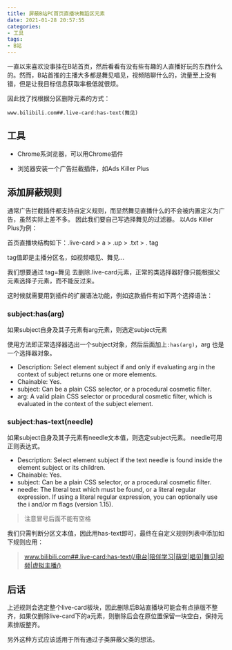 ```yaml
---
title: 屏蔽B站PC首页直播块舞蹈区元素
date: 2021-01-28 20:57:55
categories:
- 工具
tags:
- B站
---
```


一直以来喜欢没事挂在B站首页，然后看看有没有些有趣的人直播好玩的东西什么的。然而，B站首推的主播大多都是舞见唱见，视频陪聊什么的，流量至上没有错，但是让我目标信息获取率极低就很烦。

因此找了找根据分区删除元素的方式：

``www.bilibili.com##.live-card:has-text(舞见)``

## 工具

- Chrome系浏览器，可以用Chrome插件

- 浏览器安装一个广告拦截插件，如Ads Killer Plus


<!---more--->

## 添加屏蔽规则
通常广告拦截插件都支持自定义规则，而显然舞见直播什么的不会被内置定义为广告，虽然实际上差不多。
因此我们要自己写选择舞见的过滤器。
以Ads Killer Plus为例：

首页直播块结构如下：.live-card > a > .up > .txt > . tag

tag值即是主播分区名，如视频唱见、舞见...

我们想要通过 tag=舞见 去删除.live-card元素，正常的类选择器好像只能根据父元素选择子元素，而不能反过来。

这时候就需要用到插件的扩展语法功能，例如这款插件有如下两个选择语法：

### subject:has(arg)
如果subject自身及其子元素有arg元素，则选定subject元素

使用方法即正常选择器选出一个subject对象，然后后面加上``:has(arg)``，arg 也是一个选择器对象。

- Description: Select element subject if and only if evaluating arg in the context of subject returns one or more elements.
- Chainable: Yes.
- subject: Can be a plain CSS selector, or a procedural cosmetic filter.
- arg: A valid plain CSS selector or procedural cosmetic filter, which is evaluated in the context of the subject element.

### subject:has-text(needle)
如果subject自身及其子元素有needle文本值，则选定subject元素。
needle可用正则表达式。

- Description: Select element subject if the text needle is found inside the element subject or its children.
- Chainable: Yes.
- subject: Can be a plain CSS selector, or a procedural cosmetic filter.
- needle: The literal text which must be found, or a literal regular expression. If using a literal regular expression, you can optionally use the i and/or m flags (version 1.15).


>注意冒号后面不能有空格

我们只需判断分区文本值，因此用has-text即可，最终在自定义规则列表中添加如下规则应用：

>www.bilibili.com##.live-card:has-text(/电台|陪伴学习|萌宠|唱见|舞见|视频|虚拟主播/)

## 后话

上述规则会选定整个live-card板块，因此删除后B站直播块可能会有点排版不整齐，如果仅删除live-card下的a元素，则删除后会在原位置保留一块空白，保持元素排版整齐。

另外这种方式应该适用于所有通过子类屏蔽父类的想法。
